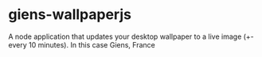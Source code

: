 # giens-wallpaperjs
A node application that updates your desktop wallpaper to a live image (+- every 10 minutes). In this case Giens, France
